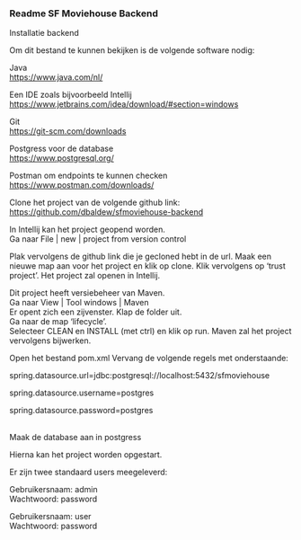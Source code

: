 
### Readme SF Moviehouse Backend
<p></p>
<p>Installatie backend</p>

<p>Om dit bestand te kunnen bekijken is de volgende software nodig:</p>

Java <br>
https://www.java.com/nl/

Een IDE zoals bijvoorbeeld Intellij <br>
https://www.jetbrains.com/idea/download/#section=windows

Git <br>
https://git-scm.com/downloads

Postgress voor de database <br>
https://www.postgresql.org/

Postman om endpoints te kunnen checken <br>
https://www.postman.com/downloads/

Clone het project van de volgende github link: <br>
https://github.com/dbaldew/sfmoviehouse-backend


In Intellij kan het project geopend worden. <br>
Ga naar File | new | project from  version control


Plak vervolgens de github link die je gecloned hebt in de url. Maak een nieuwe map aan voor het project en klik op clone. Klik vervolgens op ‘trust project’. Het project zal openen in Intellij.


Dit project heeft versiebeheer van Maven. <br>
Ga naar View | Tool windows | Maven  <br>
Er opent zich een zijvenster. Klap de folder uit.  <br>
Ga naar de map ‘lifecycle’. <br>
Selecteer CLEAN en INSTALL (met ctrl) en klik op run. Maven zal het project vervolgens bijwerken.


Open het bestand pom.xml
Vervang de volgende regels met onderstaande:


spring.datasource.url=jdbc:postgresql://localhost:5432/sfmoviehouse

spring.datasource.username=postgres

spring.datasource.password=postgres  <br> <br>

Maak de database aan in postgress


Hierna kan het project worden opgestart.


Er zijn twee standaard users meegeleverd:

Gebruikersnaam: admin  <br>
Wachtwoord: password

Gebruikersnaam: user  <br>
Wachtwoord: password



